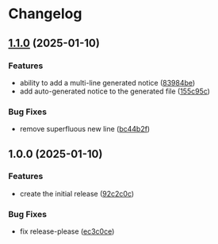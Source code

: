 # Changelog

## [1.1.0](https://github.com/meow-meow-dev/vite-plugin-generate-dotenv/compare/v1.0.0...v1.1.0) (2025-01-10)


### Features

* ability to add a multi-line generated notice ([83984be](https://github.com/meow-meow-dev/vite-plugin-generate-dotenv/commit/83984be410ff41e570239bb0818a2ba0373147fd))
* add auto-generated notice to the generated file ([155c95c](https://github.com/meow-meow-dev/vite-plugin-generate-dotenv/commit/155c95c945ecd5cd6600ae293b47eaa50f8b7a13))


### Bug Fixes

* remove superfluous new line ([bc44b2f](https://github.com/meow-meow-dev/vite-plugin-generate-dotenv/commit/bc44b2f0df30b68750629765ef505a6ef85f597b))

## 1.0.0 (2025-01-10)


### Features

* create the initial release ([92c2c0c](https://github.com/meow-meow-dev/vite-plugin-generate-dotenv/commit/92c2c0c510fc8b536e7f60a19316eb55b772e6be))


### Bug Fixes

* fix release-please ([ec3c0ce](https://github.com/meow-meow-dev/vite-plugin-generate-dotenv/commit/ec3c0ce7f17434106d2abc02f46717b20945b803))
